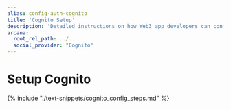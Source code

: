 ```yaml
---
alias: config-auth-cognito
title: 'Cognito Setup'
description: 'Detailed instructions on how Web3 app developers can configure AWS Cognito authentication to onboard users in apps that are integrated with the Arcana Auth SDK.'
arcana:
  root_rel_path: ../..
  social_provider: "Cognito"
---
```


# Setup Cognito

{% include "./text-snippets/cognito_config_steps.md" %}